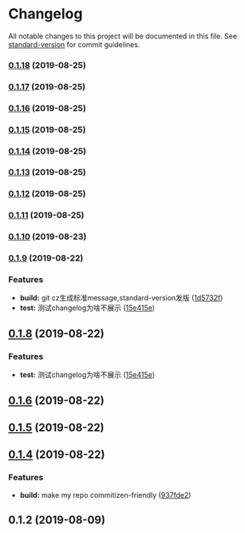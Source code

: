 # Changelog

All notable changes to this project will be documented in this file. See [standard-version](https://github.com/conventional-changelog/standard-version) for commit guidelines.

### [0.1.18](https://github.com/linwens/xueui-demo/compare/v0.1.17...v0.1.18) (2019-08-25)

### [0.1.17](https://github.com/linwens/xueui-demo/compare/v0.1.16...v0.1.17) (2019-08-25)

### [0.1.16](https://github.com/linwens/xueui-demo/compare/v0.1.15...v0.1.16) (2019-08-25)

### [0.1.15](https://github.com/linwens/xueui-demo/compare/v0.1.14...v0.1.15) (2019-08-25)

### [0.1.14](https://github.com/linwens/xueui-demo/compare/v0.1.13...v0.1.14) (2019-08-25)

### [0.1.13](https://github.com/linwens/xueui-demo/compare/v0.1.12...v0.1.13) (2019-08-25)

### [0.1.12](https://github.com/linwens/xueui-demo/compare/v0.1.11...v0.1.12) (2019-08-25)

### [0.1.11](https://github.com/linwens/xueui-demo/compare/v0.1.10...v0.1.11) (2019-08-25)

### [0.1.10](https://github.com/linwens/xueui-demo/compare/v0.1.9...v0.1.10) (2019-08-23)

### [0.1.9](https://github.com/linwens/xueui-demo/compare/v0.1.6...v0.1.9) (2019-08-22)


### Features

* **build:** git cz生成标准message,standard-version发版 ([1d5732f](https://github.com/linwens/xueui-demo/commit/1d5732f))
* **test:** 测试changelog为啥不展示 ([15e415e](https://github.com/linwens/xueui-demo/commit/15e415e))

## [0.1.8](https://github.com/linwens/xueui-demo/compare/v0.1.6...v0.1.8) (2019-08-22)


### Features

* **test:** 测试changelog为啥不展示 ([15e415e](https://github.com/linwens/xueui-demo/commit/15e415e))



## [0.1.6](https://github.com/linwens/xueui-demo/compare/v0.1.5...v0.1.6) (2019-08-22)



## [0.1.5](https://github.com/linwens/xueui-demo/compare/v0.1.4...v0.1.5) (2019-08-22)



## [0.1.4](https://github.com/linwens/xueui-demo/compare/v0.1.2...v0.1.4) (2019-08-22)


### Features

* **build:** make my repo commitizen-friendly ([937fde2](https://github.com/linwens/xueui-demo/commit/937fde2))



## 0.1.2 (2019-08-09)
